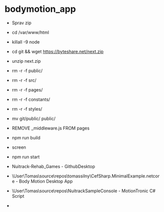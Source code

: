 # bodymotion_app

- Sprav zip
- cd /var/www/html
- killall -9 node
- cd git && wget https://byteshare.net/next.zip
- unzip next.zip
- rm -r -f public/
- rm -r -f src/
- rm -r -f pages/
- rm -r -f constants/
- rm -r -f styles/
- mv  git/public/ public/
- REMOVE _middleware.js FROM pages
- npm run build
- screen
- npm run start

- Nuitrack-Rehab_Games - GithubDesktop
- \User\Tomas\source\repos\tomassilny\CefSharp.MinimalExample.netcore - Body Motion Desktop App
- \User\Tomas\source\repos\NuitrackSampleConsole - MotionTronic C# Script
- 
